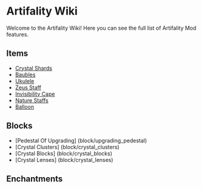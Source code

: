 # Artifality Wiki
Welcome to the Artifality Wiki! Here you can see the full list of Artifality Mod features.

## Items
* [Crystal Shards](item/crystal_shards)
* [Baubles](item/baubles)
* [Ukulele](item/ukulele)
* [Zeus Staff](item/zeus_staff)
* [Invisibility Cape](item/invisibility_cape)
* [Nature Staffs](item/nature_staffs)
* [Balloon](item/balloon)

## Blocks
* [Pedestal Of Upgrading] (block/upgrading_pedestal)
* [Crystal Clusters] (block/crystal_clusters)
* [Crystal Blocks] (block/crystal_blocks)
* [Crystal Lenses] (block/crystal_lenses)

## Enchantments
